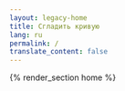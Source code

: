 ```yaml
---
layout: legacy-home
title: Сгладить кривую
lang: ru
permalink: /
translate_content: false
---
```


{% render_section home %}
